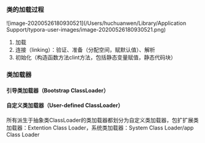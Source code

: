 

### 类的加载过程

![image-20200526180930521](/Users/huchuanwen/Library/Application Support/typora-user-images/image-20200526180930521.png)

1. 加载
2. 连接（linking）：验证、准备（分配空间，赋默认值）、解析
3. 初始化（构造函数方法clint方法，包括静态变量赋值，静态代码块）



### 类加载器

#### 引导类加载器（Bootstrap ClassLoader）

#### 自定义类加载器（User-defined ClassLoader）

所有派生于抽象类ClassLoader的类加载器都划分为自定义类加载器，包扩扩展类加载器：Extention Class Loader，系统类加载器：System Class Loader/app Class Loader